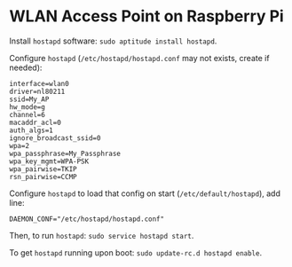 # WLAN Access Point on Raspberry Pi

Install `hostapd` software: `sudo aptitude install hostapd`.

Configure `hostapd` (`/etc/hostapd/hostapd.conf` may not exists, create if needed):

```
interface=wlan0
driver=nl80211
ssid=My_AP
hw_mode=g
channel=6
macaddr_acl=0
auth_algs=1
ignore_broadcast_ssid=0
wpa=2
wpa_passphrase=My_Passphrase
wpa_key_mgmt=WPA-PSK
wpa_pairwise=TKIP
rsn_pairwise=CCMP
```

Configure `hostapd` to load that config on start (`/etc/default/hostapd`), add line:

```
DAEMON_CONF="/etc/hostapd/hostapd.conf"
```

Then, to run `hostapd`: `sudo service hostapd start`.

To get `hostapd` running upon boot: `sudo update-rc.d hostapd enable`.
